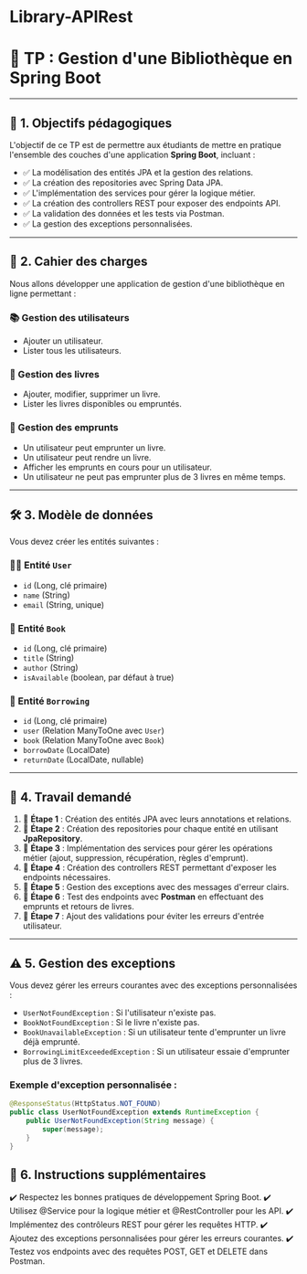 # Library-APIRest
# 📝 TP : Gestion d'une Bibliothèque en Spring Boot

---

## 🎯 1. Objectifs pédagogiques

L'objectif de ce TP est de permettre aux étudiants de mettre en pratique l'ensemble des couches d'une application **Spring Boot**, incluant :

- ✅ La modélisation des entités JPA et la gestion des relations.
- ✅ La création des repositories avec Spring Data JPA.
- ✅ L'implémentation des services pour gérer la logique métier.
- ✅ La création des controllers REST pour exposer des endpoints API.
- ✅ La validation des données et les tests via Postman.
- ✅ La gestion des exceptions personnalisées.

---

## 📌 2. Cahier des charges

Nous allons développer une application de gestion d'une bibliothèque en ligne permettant :

### 📚 Gestion des utilisateurs
- Ajouter un utilisateur.
- Lister tous les utilisateurs.

### 📖 Gestion des livres
- Ajouter, modifier, supprimer un livre.
- Lister les livres disponibles ou empruntés.

### 🔄 Gestion des emprunts
- Un utilisateur peut emprunter un livre.
- Un utilisateur peut rendre un livre.
- Afficher les emprunts en cours pour un utilisateur.
- Un utilisateur ne peut pas emprunter plus de 3 livres en même temps.

---

## 🛠️ 3. Modèle de données

Vous devez créer les entités suivantes :

### 🧑‍💻 Entité `User`
- `id` (Long, clé primaire)
- `name` (String)
- `email` (String, unique)

### 📗 Entité `Book`
- `id` (Long, clé primaire)
- `title` (String)
- `author` (String)
- `isAvailable` (boolean, par défaut à true)

### 🔄 Entité `Borrowing`
- `id` (Long, clé primaire)
- `user` (Relation ManyToOne avec `User`)
- `book` (Relation ManyToOne avec `Book`)
- `borrowDate` (LocalDate)
- `returnDate` (LocalDate, nullable)

---

## 🚀 4. Travail demandé

1. 🔹 **Étape 1** : Création des entités JPA avec leurs annotations et relations.
2. 🔹 **Étape 2** : Création des repositories pour chaque entité en utilisant **JpaRepository**.
3. 🔹 **Étape 3** : Implémentation des services pour gérer les opérations métier (ajout, suppression, récupération, règles d'emprunt).
4. 🔹 **Étape 4** : Création des controllers REST permettant d'exposer les endpoints nécessaires.
5. 🔹 **Étape 5** : Gestion des exceptions avec des messages d'erreur clairs.
6. 🔹 **Étape 6** : Test des endpoints avec **Postman** en effectuant des emprunts et retours de livres.
7. 🔹 **Étape 7** : Ajout des validations pour éviter les erreurs d'entrée utilisateur.

---

## ⚠️ 5. Gestion des exceptions

Vous devez gérer les erreurs courantes avec des exceptions personnalisées :

- `UserNotFoundException` : Si l'utilisateur n'existe pas.
- `BookNotFoundException` : Si le livre n'existe pas.
- `BookUnavailableException` : Si un utilisateur tente d'emprunter un livre déjà emprunté.
- `BorrowingLimitExceededException` : Si un utilisateur essaie d'emprunter plus de 3 livres.

### Exemple d'exception personnalisée :

```java
@ResponseStatus(HttpStatus.NOT_FOUND)
public class UserNotFoundException extends RuntimeException { 
    public UserNotFoundException(String message) { 
        super(message); 
    } 
}
```

## 🚀 6. Instructions supplémentaires
✔️ Respectez les bonnes pratiques de développement Spring Boot.
✔️ Utilisez @Service pour la logique métier et @RestController pour les API.
✔️ Implémentez des contrôleurs REST pour gérer les requêtes HTTP.
✔️ Ajoutez des exceptions personnalisées pour gérer les erreurs courantes.
✔️ Testez vos endpoints avec des requêtes POST, GET et DELETE dans Postman.
